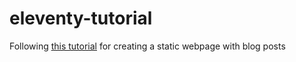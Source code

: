 # eleventy-tutorial

Following [this tutorial](https://www.digitalocean.com/community/tutorials/how-to-create-and-deploy-your-first-eleventy-website) for creating a static webpage with blog posts
